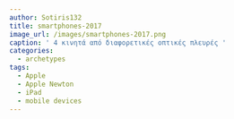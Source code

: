 ```yaml
---
author: Sotiris132
title: smartphones-2017
image_url: /images/smartphones-2017.png
caption: ' 4 κινητά από διαφορετικές οπτικές πλευρές '
categories:
  - archetypes
tags:
  - Apple
  - Apple Newton
  - iPad
  - mobile devices
---
```

